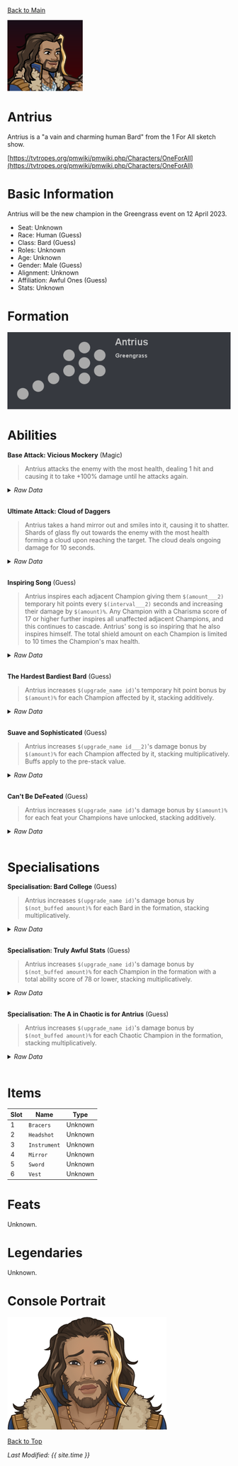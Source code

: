 [Back to Main](index.md)

![PC Portrait](images/portrait_antrius.png)

# Antrius

Antrius is a "a vain and charming human Bard" from the 1 For All sketch show.

[https://tvtropes.org/pmwiki/pmwiki.php/Characters/OneForAll](https://tvtropes.org/pmwiki/pmwiki.php/Characters/OneForAll)

# Basic Information

Antrius will be the new champion in the Greengrass event on 12 April 2023.

* Seat: Unknown
* Race: Human (Guess)
* Class: Bard (Guess)
* Roles: Unknown
* Age: Unknown
* Gender: Male (Guess)
* Alignment: Unknown
* Affiliation: Awful Ones (Guess)
* Stats: Unknown

# Formation

![Formation Layout](images/formation_antrius.png)

# Abilities

**Base Attack: Vicious Mockery** (Magic)
> Antrius attacks the enemy with the most health, dealing 1 hit and causing it to take +100% damage until he attacks again.
<details><summary><em>Raw Data</em></summary>
<p>
<pre>
{
    "description": "Antrius attacks the enemy with the most health, dealing 1 hit and causing it to take +100% damage until he attacks again.",
    "long_description": "",
    "damage_modifier": 1,
    "damage_types": ["magic"],
    "graphic_id": 0,
    "target": "highest_health",
    "aoe_radius": 0,
    "tags": ["ranged"],
    "num_targets": 1,
    "animations": [{
        "hit_sound": 133,
        "shoot_sound": 159,
        "projectile_graphic_id": 1,
        "type": "ranged_attack",
        "projectile": "song_of_pain",
        "shoot_frame": 9
    }],
    "name": "Vicious Mockery",
    "cooldown": 6,
    "id": 614
}
</pre>
</p>
</details>
<br />

**Ultimate Attack: Cloud of Daggers**
> Antrius takes a hand mirror out and smiles into it, causing it to shatter. Shards of glass fly out towards the enemy with the most health forming a cloud upon reaching the target. The cloud deals ongoing damage for 10 seconds.
<details><summary><em>Raw Data</em></summary>
<p>
<pre>
{
    "description": "Antrius smiles into a mirror causing it to shatter. The shards create a cloud dealing damage to all enemies within it.",
    "long_description": "Antrius takes a hand mirror out and smiles into it, causing it to shatter. Shards of glass fly out towards the enemy with the most health forming a cloud upon reaching the target. The cloud deals ongoing damage for 10 seconds.",
    "damage_modifier": 0.03,
    "damage_types": ["melee"],
    "graphic_id": 18689,
    "target": "highest_health",
    "aoe_radius": 0,
    "tags": [
        "melee",
        "ultimate"
    ],
    "num_targets": 1,
    "animations": [{
        "duration": 10,
        "projectile_data": {
            "projectile_details": {
                "trail": {
                    "scale_lerp": [
                        {
                            "x": 1,
                            "y": 1
                        },
                        {
                            "x": 0,
                            "y": 0
                        }
                    ],
                    "lifespan": 0.3,
                    "initial_velocity": {
                        "x": "250",
                        "y": "0"
                    },
                    "alpha_lerp": {
                        "0": 0,
                        "1": 0,
                        "0.1": 0.75
                    },
                    "tint": {
                        "a": 1,
                        "r": 1,
                        "b": 1,
                        "g": 1
                    },
                    "spawn_rate": 160,
                    "particle_graphic_ids": [
                        7693,
                        18554
                    ],
                    "velocity_jitter": {
                        "x": "100",
                        "y": "100"
                    }
                },
                "percent_height_offset": 0,
                "projectile_graphic_id": 18554,
                "projectile_speed": 1511,
                "rotation_speed": 0
            },
            "hit_sound": 133,
            "shoot_offset_y": -62.5,
            "shoot_offset_x": 90,
            "shoot_sound": 149,
            "type": "ranged_attack",
            "projectile": "pd_generic_projectile",
            "shoot_frame": 55
        },
        "ultimate": "antrius",
        "type": "ultimate_attack",
        "num_damage_ticks": 20,
        "aoe_radius": 160
    }],
    "name": "Cloud of Daggers",
    "cooldown": 120,
    "id": 615
}
</pre>
</p>
</details>
<br />

**Inspiring Song** (Guess)
> Antrius inspires each adjacent Champion giving them `$(amount___2)` temporary hit points every `$(interval___2)` seconds and increasing their damage by `$(amount)%`. Any Champion with a Charisma score of 17 or higher further inspires all unaffected adjacent Champions, and this continues to cascade. Antrius' song is so inspiring that he also inspires himself. The total shield amount on each Champion is limited to 10 times the Champion's max health.
<details><summary><em>Raw Data</em></summary>
<p>
<pre>
{
    "effect_keys": [
        {
            "overlay_location": "slot",
            "bottom": true,
            "active_graphic_id": 18661,
            "effect_string": "hero_dps_multiplier_mult,100",
            "sort_offset": -1,
            "targets": [{
                "type": "cascade",
                "cascade_target_filter": {
                    "score": 17,
                    "stat": "cha",
                    "check": ">=",
                    "type": "stat_score"
                },
                "cascade_type": "self_and_adj"
            }]
        },
        {
            "target_self": true,
            "effect_string": "grant_temporary_hp_with_cooldown,10,5,0,1000",
            "override_key_desc": "$target is granted $amount temporary HP every $(interval) seconds. The total temporary HP can only grant up to $optional_percent_limit% of $target's max HP",
            "targets": [{
                "type": "cascade",
                "cascade_target_filter": {
                    "score": 17,
                    "stat": "cha",
                    "check": ">=",
                    "type": "stat_score"
                },
                "cascade_type": "self_and_adj"
            }],
            "apply_temp_hp_regardless_of_health": true
        },
        {
            "overlay_location": "slot",
            "bottom": true,
            "active_graphic_id": 18553,
            "effect_string": "do_nothing",
            "sort_offset": 0,
            "filter_targets": [{
                "score": 17,
                "stat": "cha",
                "check": ">=",
                "type": "stat_score"
            }],
            "targets": [{
                "type": "cascade",
                "cascade_target_filter": {
                    "score": 17,
                    "stat": "cha",
                    "check": ">=",
                    "type": "stat_score"
                },
                "cascade_type": "self_and_adj"
            }]
        }
    ],
    "requirements": "",
    "description": {"desc": "$(source_hero) inspires each adjacent Champion giving them $(amount___2) temporary hit points every $(interval___2) seconds and increasing their damage by $(amount)%. Any Champion with a Charisma score of 17 or higher further inspires all unaffected adjacent Champions, and this continues to cascade. $(source_hero)' song is so inspiring that he also inspires himself. The total shield amount on each Champion is limited to 10 times the Champion's max health."},
    "id": 1462,
    "flavour_text": "",
    "graphic_id": 18683,
    "properties": {
        "indexed_effect_properties": true,
        "is_formation_ability": true,
        "default_bonus_index": 0,
        "per_effect_index_bonuses": true
    }
}
</pre>
</p>
</details>
<br />

**The Hardest Bardiest Bard** (Guess)
> Antrius increases `$(upgrade_name id)`'s temporary hit point bonus by `$(amount)%` for each Champion affected by it, stacking additively.
<details><summary><em>Raw Data</em></summary>
<p>
<pre>
{
    "effect_keys": [{
        "stack_title": "Affected Champions",
        "amount_updated_listeners": ["slot_changed"],
        "show_bonus": true,
        "amount_func": "add",
        "stack_func": "per_crusader",
        "effect_string": "buff_upgrade,100,10794,1",
        "stack_func_data": {"ekh_filter": {
            "upgrade_id": 10794,
            "type": "affected_by_upgrade"
        }}
    }],
    "requirements": "",
    "description": {"desc": "$(source_hero) increases $(upgrade_name id)'s temporary hit point bonus by $(amount)% for each Champion affected by it, stacking additively."},
    "id": 1463,
    "flavour_text": "",
    "graphic_id": 18685,
    "properties": {
        "is_formation_ability": true,
        "owner_use_outgoing_description": true
    }
}
</pre>
</p>
</details>
<br />

**Suave and Sophisticated** (Guess)
> Antrius increases `$(upgrade_name id___2)`'s damage bonus by `$(amount)%` for each Champion affected by it, stacking multiplicatively. Buffs apply to the pre-stack value.
<details><summary><em>Raw Data</em></summary>
<p>
<pre>
{
    "effect_keys": [
        {"effect_string": "pre_stack_amount,100"},
        {
            "amount_expr": "upgrade_amount(10796,0)",
            "stack_title": "Affected Champions",
            "amount_updated_listeners": ["slot_changed"],
            "show_bonus": true,
            "amount_func": "mult",
            "stack_func": "per_crusader",
            "effect_string": "buff_upgrade,0,10794,0",
            "stack_func_data": {"ekh_filter": {
                "upgrade_id": 10794,
                "type": "affected_by_upgrade"
            }}
        }
    ],
    "requirements": "",
    "description": {"desc": "$(source_hero) increases $(upgrade_name id___2)'s damage bonus by $(amount)% for each Champion affected by it, stacking multiplicatively. Buffs apply to the pre-stack value."},
    "id": 1464,
    "flavour_text": "",
    "graphic_id": 18684,
    "properties": {
        "indexed_effect_properties": true,
        "is_formation_ability": true,
        "default_bonus_index": 0,
        "owner_use_outgoing_description": true,
        "per_effect_index_bonuses": true
    }
}
</pre>
</p>
</details>
<br />

**Can't Be DeFeated** (Guess)
> Antrius increases `$(upgrade_name id)`'s damage bonus by `$(amount)%` for each feat your Champions have unlocked, stacking additively.
<details><summary><em>Raw Data</em></summary>
<p>
<pre>
{
    "effect_keys": [{
        "stack_title": "Unlocked Feats",
        "amount_updated_listeners": ["feat_changed"],
        "show_bonus": true,
        "amount_func": "add",
        "stack_func": "per_feat",
        "effect_string": "buff_upgrade,100,10794,0"
    }],
    "requirements": "",
    "description": {"desc": "$(source_hero) increases $(upgrade_name id)'s damage bonus by $(amount)% for each feat your Champions have unlocked, stacking additively."},
    "id": 1465,
    "flavour_text": "",
    "graphic_id": 18682,
    "properties": {
        "is_formation_ability": true,
        "owner_use_outgoing_description": true
    }
}
</pre>
</p>
</details>
<br />

# Specialisations

**Specialisation: Bard College** (Guess)
> Antrius increases `$(upgrade_name id)`'s damage bonus by `$(not_buffed amount)%` for each Bard in the formation, stacking multiplicatively.
<details><summary><em>Raw Data</em></summary>
<p>
<pre>
{
    "effect_keys": [{
        "stacks_multiply": true,
        "off_when_benched": true,
        "effect_string": "buff_upgrade_per_any_tagged_crusader_mult,200,10794,bard"
    }],
    "requirements": "",
    "description": {"desc": "$(source_hero) increases $(upgrade_name id)'s damage bonus by $(not_buffed amount)% for each Bard in the formation, stacking multiplicatively."},
    "id": 1466,
    "flavour_text": "",
    "graphic_id": 0,
    "properties": {
        "is_formation_ability": true,
        "spec_option_post_apply_info": "Bard Champions: $num_stacks",
        "owner_use_outgoing_description": true,
        "type": "upgrade",
        "formation_circle_icon": false
    }
}
</pre>
</p>
</details>
<br />

**Specialisation: Truly Awful Stats** (Guess)
> Antrius increases `$(upgrade_name id)`'s damage bonus by `$(not_buffed amount)%` for each Champion in the formation with a total ability score of 78 or lower, stacking multiplicatively.
<details><summary><em>Raw Data</em></summary>
<p>
<pre>
{
    "effect_keys": [{
        "stack_title": "Affected Champions",
        "amount_updated_listeners": [
            "slot_changed",
            "feat_changed"
        ],
        "show_bonus": true,
        "amount_func": "mult",
        "stack_func": "per_crusader",
        "effect_string": "buff_upgrade,150,10794,0",
        "stack_func_data": {"target_filters": [{
            "stat": "total_ability_score",
            "comparison": "<=",
            "type": "stat",
            "value": 78
        }]}
    }],
    "requirements": "",
    "description": {"desc": "$(source_hero) increases $(upgrade_name id)'s damage bonus by $(not_buffed amount)% for each Champion in the formation with a total ability score of 78 or lower, stacking multiplicatively."},
    "id": 1467,
    "flavour_text": "",
    "graphic_id": 0,
    "properties": {
        "is_formation_ability": true,
        "spec_option_post_apply_info": "Qualified Champions: $num_stacks",
        "owner_use_outgoing_description": true,
        "type": "upgrade",
        "formation_circle_icon": false
    }
}
</pre>
</p>
</details>
<br />

**Specialisation: The A in Chaotic is for Antrius** (Guess)
> Antrius increases `$(upgrade_name id)`'s damage bonus by `$(not_buffed amount)%` for each Chaotic Champion in the formation, stacking multiplicatively.
<details><summary><em>Raw Data</em></summary>
<p>
<pre>
{
    "effect_keys": [{
        "stacks_multiply": true,
        "off_when_benched": true,
        "effect_string": "buff_upgrade_per_any_tagged_crusader_mult,100,10794,chaotic"
    }],
    "requirements": "",
    "description": {"desc": "$(source_hero) increases $(upgrade_name id)'s damage bonus by $(not_buffed amount)% for each Chaotic Champion in the formation, stacking multiplicatively."},
    "id": 1468,
    "flavour_text": "",
    "graphic_id": 0,
    "properties": {
        "is_formation_ability": true,
        "spec_option_post_apply_info": "Chaotic Champions: $num_stacks",
        "owner_use_outgoing_description": true,
        "type": "upgrade",
        "formation_circle_icon": false
    }
}
</pre>
</p>
</details>
<br />

# Items

| Slot | Name | Type |
|---|---|---|
| 1 | `Bracers` | Unknown |
| 2 | `Headshot` | Unknown |
| 3 | `Instrument` | Unknown |
| 4 | `Mirror` | Unknown |
| 5 | `Sword` | Unknown |
| 6 | `Vest` | Unknown |

# Feats

Unknown.

# Legendaries

Unknown.

# Console Portrait

![Console Portrait](images/console_antrius.png)

[Back to Top](#top)

*Last Modified: {{ site.time }}*